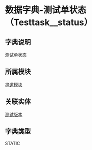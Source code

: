 # 数据字典-测试单状态（Testtask__status）
## 字典说明
测试单状态

## 所属模块
[禅道模块](../module/zentao)

## 关联实体
[测试版本](../module/zentao/TestTask)

## 字典类型
STATIC



